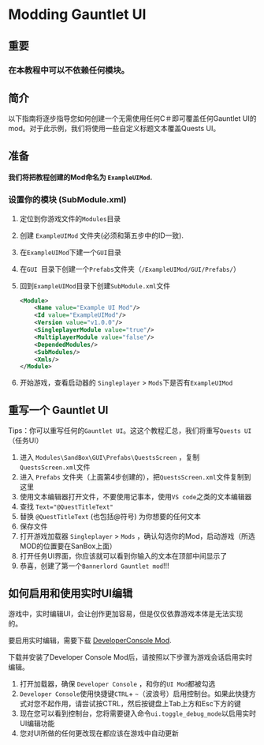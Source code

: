 # Modding Gauntlet UI

## 重要
### 在本教程中可以不依赖任何模块。

## 简介

以下指南将逐步指导您如何创建一个无需使用任何C＃即可覆盖任何Gauntlet UI的mod。对于此示例，我们将使用一些自定义标题文本覆盖Quests UI。

## 准备

#### 我们将把教程创建的Mod命名为 `ExampleUIMod`.

### 设置你的模块 \(SubModule.xml\)

1. 定位到你游戏文件的`Modules`目录

2. 创建 `ExampleUIMod` 文件夹(必须和第五步中的ID一致).

3. 在`ExampleUIMod`下建一个`GUI`目录

4. 在`GUI `目录下创建一个`Prefabs`文件夹（`/ExampleUIMod/GUI/Prefabs/`）

5. 回到`ExampleUIMod`目录下创建`SubModule.xml`文件

    ```xml
    <Module>
        <Name value="Example UI Mod"/>
        <Id value="ExampleUIMod"/>
        <Version value="v1.0.0"/>
        <SingleplayerModule value="true"/>
        <MultiplayerModule value="false"/>
        <DependedModules/>
        <SubModules/>
        <Xmls/>
    </Module>
    ```

6. 开始游戏，查看启动器的 `Singleplayer` &gt; `Mods`下是否有`ExampleUIMod`

## 重写一个 Gauntlet UI

Tips：你可以重写任何的`Gauntlet UI`。这这个教程汇总，我们将重写`Quests UI`（任务UI）

1. 进入 `Modules\SandBox\GUI\Prefabs\QuestsScreen` ，复制 `QuestsScreen.xml`文件
2. 进入 `Prefabs` 文件夹（上面第4步创建的），把`QuestsScreen.xml`文件复制到这里
3. 使用文本编辑器打开文件，不要使用记事本，使用`VS code`之类的文本编辑器
4. 查找 `Text="@QuestTitleText"` 
5. 替换 `@QuestTitleText` (也包括@符号) 为你想要的任何文本
6. 保存文件
7. 打开游戏加载器 `Singleplayer` &gt; `Mods` ，确认勾选你的Mod，启动游戏（所选MOD的位置要在SanBox上面）
8. 打开任务UI界面，你应该就可以看到你输入的文本在顶部中间显示了
9. 恭喜，创建了第一个`Bannerlord Gauntlet mod`!!!

##  如何启用和使用实时UI编辑

游戏中，实时编辑UI，会让创作更加容易，但是仅仅依靠游戏本体是无法实现的。

要启用实时编辑，需要下载 [DeveloperConsole Mod](https://www.nexusmods.com/mountandblade2bannerlord/mods/4).

下载并安装了Developer Console Mod后，请按照以下步骤为游戏会话启用实时编辑。

1. 打开加载器，确保 `Developer Console` ，和你的`UI Mod`都被勾选
2. `Developer Console`使用快捷键`CTRL`+ `~`（波浪号）启用控制台。如果此快捷方式对您不起作用，请尝试按CTRL，然后按键盘上Tab上方和Esc下方的键
3. 现在您可以看到控制台，您将需要键入命令`ui.toggle_debug_mode`以启用实时UI编辑功能
4. 您对UI所做的任何更改现在都应该在游戏中自动更新
